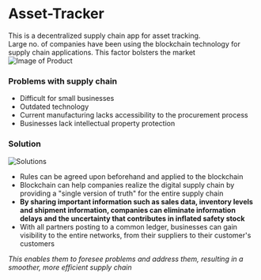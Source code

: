 # Asset-Tracker

This is a decentralized supply chain app for asset tracking.<br>
Large no. of companies have been using the blockchain technology for supply chain applications. This factor bolsters the market
![Image of Product](https://camo.githubusercontent.com/235c9c27d93ba602a9bd12615d7eea118ea04468/68747470733a2f2f7777772e6f70656e7863656c6c2e636f6d2f77702d636f6e74656e742f75706c6f6164732f323031372f31322f537570706c792d436861696e2d426c6f636b636861696e2e706e67)

### Problems with supply chain

- Difficult for small businesses
- Outdated technology
- Current manufacturing lacks accessibility to the procurement process
- Businesses lack intellectual property protection

### Solution

![Solutions](https://camo.githubusercontent.com/3ccd428843db47b127df067533c97bc0334fc39d/68747470733a2f2f626c6f672e636f646563656e747269632e64652f66696c65732f323031372f31302f42696c6473636869726d666f746f2d323031372d31302d31392d756d2d31302e30362e35352e706e67)

- Rules can be agreed upon beforehand and applied to the blockchain
- Blockchain can help companies realize the digital supply chain by providing a "single version of truth" for the entire supply chain
- **By sharing important information such as sales data, inventory levels and shipment information, companies can eliminate information delays and the uncertainty that contributes in inflated safety stock**
- With all partners posting to a common ledger, businesses can gain visibility to the entire networks, from their suppliers to their customer's customers

_This enables them to foresee problems and address them, resulting in a smoother, more efficient supply chain_
